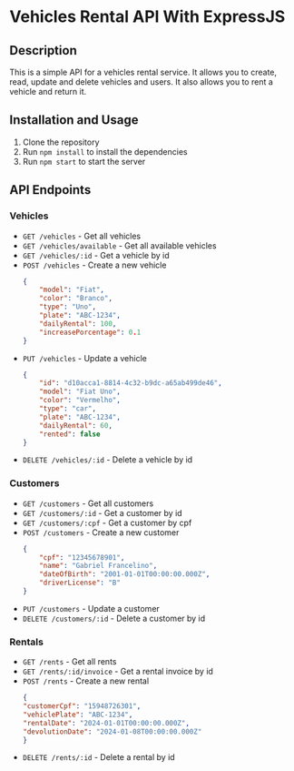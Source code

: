# Vehicles Rental API With ExpressJS

## Description

This is a simple API for a vehicles rental service. It allows you to create, read, update and delete vehicles and users. It also allows you to rent a vehicle and return it.

## Installation and Usage

1. Clone the repository
2. Run `npm install` to install the dependencies
3. Run `npm start` to start the server

## API Endpoints

### Vehicles

- `GET /vehicles` - Get all vehicles
- `GET /vehicles/available` - Get all available vehicles
- `GET /vehicles/:id` - Get a vehicle by id
- `POST /vehicles` - Create a new vehicle
    ```json
    {
        "model": "Fiat",
        "color": "Branco",
        "type": "Uno",
        "plate": "ABC-1234",
        "dailyRental": 100,
        "increasePorcentage": 0.1
    }
    ```
- `PUT /vehicles` - Update a vehicle
    ```json
    {
        "id": "d10acca1-8814-4c32-b9dc-a65ab499de46",
        "model": "Fiat Uno",
        "color": "Vermelho",
        "type": "car",
        "plate": "ABC-1234",
        "dailyRental": 60,
        "rented": false
    }
    ```
- `DELETE /vehicles/:id` - Delete a vehicle by id

### Customers

- `GET /customers` - Get all customers
- `GET /customers/:id` - Get a customer by id
- `GET /customers/:cpf` - Get a customer by cpf
- `POST /customers` - Create a new customer
    ```json
    {
        "cpf": "12345678901",
        "name": "Gabriel Francelino",
        "dateOfBirth": "2001-01-01T00:00:00.000Z",
        "driverLicense": "B"
    }
    ```
- `PUT /customers` - Update a customer
- `DELETE /customers/:id` - Delete a customer by id

### Rentals

- `GET /rents` - Get all rents
- `GET /rents/:id/invoice` - Get a rental invoice by id
- `POST /rents` - Create a new rental
    ```json
    {
    "customerCpf": "15948726301",
    "vehiclePlate": "ABC-1234",
    "rentalDate": "2024-01-01T00:00:00.000Z",
    "devolutionDate": "2024-01-08T00:00:00.000Z"
    }
    ```
- `DELETE /rents/:id` - Delete a rental by id